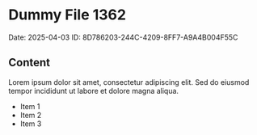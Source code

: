 # Dummy File 1362

Date: 2025-04-03
ID: 8D786203-244C-4209-8FF7-A9A4B004F55C

## Content

Lorem ipsum dolor sit amet, consectetur adipiscing elit.
Sed do eiusmod tempor incididunt ut labore et dolore magna aliqua.

* Item 1
* Item 2
* Item 3

